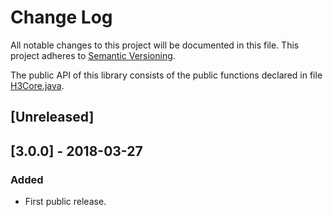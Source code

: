 # Change Log
All notable changes to this project will be documented in this file.
This project adheres to [Semantic Versioning](http://semver.org/).

The public API of this library consists of the public functions declared in
file [H3Core.java](./src/main/java/com/uber/h3core/H3Core.java).

## [Unreleased]

## [3.0.0] - 2018-03-27
### Added
- First public release.

